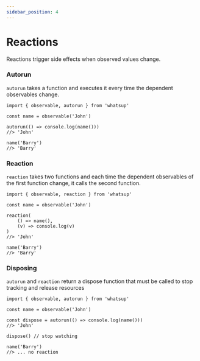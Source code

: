 ```yaml
---
sidebar_position: 4
---
```


# Reactions

Reactions trigger side effects when observed values change.

### Autorun

`autorun` takes a function and executes it every time the dependent observables change.

```tsx
import { observable, autorun } from 'whatsup'

const name = observable('John')

autorun(() => console.log(name()))
//> 'John'

name('Barry')
//> 'Barry'
```

### Reaction

`reaction` takes two functions and each time the dependent observables of the first function change, it calls the second function.

```tsx
import { observable, reaction } from 'whatsup'

const name = observable('John')

reaction(
    () => name(),
    (v) => console.log(v)
)
//> 'John'

name('Barry')
//> 'Barry'
```

### Disposing

`autorun` and `reaction` return a dispose function that must be called to stop tracking and release resources

```tsx
import { observable, autorun } from 'whatsup'

const name = observable('John')

const dispose = autorun(() => console.log(name()))
//> 'John'

dispose() // stop watching

name('Barry')
//> ... no reaction
```
